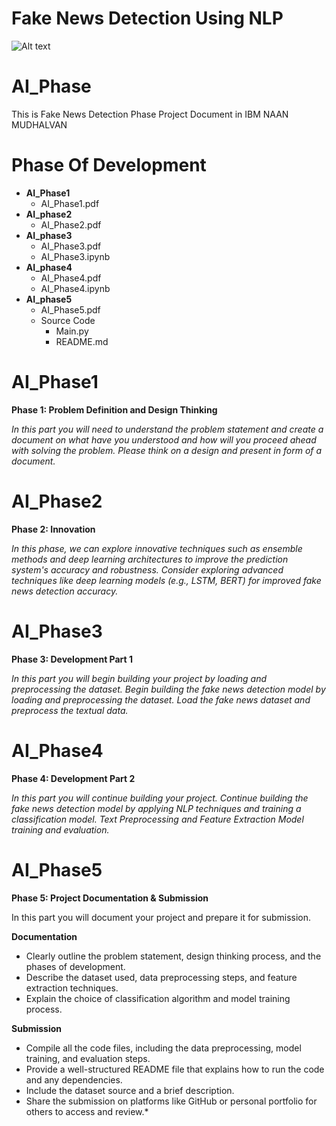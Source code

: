 #  Fake News Detection Using  NLP

<img title="a title" alt="Alt text" src="https://media.licdn.com/dms/image/D5605AQFeAbKNlyhrIw/videocover-low/0/1695299034890?e=2147483647&v=beta&t=5nq9k620cfBSI1hYBXiZNx0hvlrCAb5GBuJef2WL3Zs">

# AI_Phase
This is Fake News Detection Phase Project Document in IBM NAAN MUDHALVAN

# Phase Of Development 
- **AI_Phase1**
    * AI_Phase1.pdf
- **AI_phase2**
    * AI_Phase2.pdf
- **AI_phase3**
    * AI_Phase3.pdf
    *  AI_Phase3.ipynb      
- **AI_phase4**
    * AI_Phase4.pdf
    * AI_Phase4.ipynb
- **AI_phase5**
    * AI_Phase5.pdf
    * Source Code
        * Main.py
        * README.md

# AI_Phase1
**Phase 1: Problem Definition and Design Thinking** 

*In this part you will need to understand the problem statement and create a document on what have you understood and how will you proceed ahead with solving the problem. Please think on a design and present in form of a document.*

# AI_Phase2
**Phase 2: Innovation**

*In this phase, we can explore innovative techniques such as ensemble methods and deep learning architectures to improve the prediction system's accuracy and robustness.
Consider exploring advanced techniques like deep learning models (e.g., LSTM, BERT) for improved fake news detection accuracy.*

# AI_Phase3
**Phase 3: Development Part 1**

*In this part you will begin building your project by loading and preprocessing the dataset. 
Begin building the fake news detection model by loading and preprocessing the dataset. 
Load the fake news dataset and preprocess the textual data.*

# AI_Phase4
**Phase 4: Development Part 2**

*In this part you will continue building your project. 
Continue building the fake news detection model by applying NLP techniques and training a classification model. 
Text Preprocessing and Feature Extraction 
Model training and evaluation.*

# AI_Phase5

**Phase 5: Project Documentation & Submission**

In this part you will document your project and prepare it for submission.

**Documentation**

- Clearly outline the problem statement, design thinking process, and the phases of development.
- Describe the dataset used, data preprocessing steps, and feature extraction techniques.
- Explain the choice of classification algorithm and model training process.

**Submission**

- Compile all the code files, including the data preprocessing, model training, and evaluation steps.
- Provide a well-structured README file that explains how to run the code and any dependencies.
- Include the dataset source and a brief description.
- Share the submission on platforms like GitHub or personal portfolio for others to access and review.*



